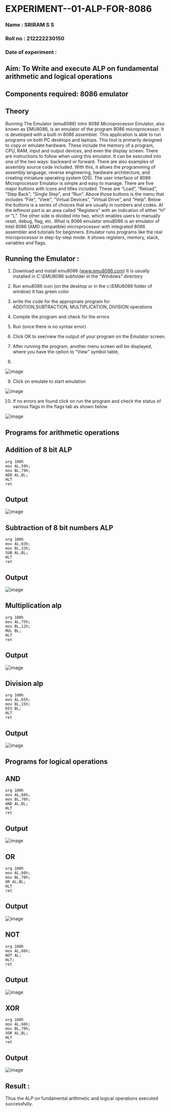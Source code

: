# EXPERIMENT--01-ALP-FOR-8086
### Name : SRIRAM S S
### Roll no : 212222230150
### Date of experiment :

## Aim: To Write and execute ALP on fundamental arithmetic and logical operations
## Components required: 8086  emulator 
## Theory 
Running The Emulator (emu8086) Intro 8086 Microprocessor Emulator, also known as EMU8086, is an emulator of the program 8086 microprocessor. It is developed with a built-in 8086 assembler. This application is able to run programs on both PC desktops and laptops. This tool is primarily designed to copy or emulate hardware. These include the memory of a program, CPU, RAM, input and output devices, and even the display screen. There are instructions to follow when using this emulator. It can be executed into one of the two ways: backward or forward. There are also examples of assembly source code included. With this, it allows the programming of assembly language, reverse engineering, hardware architecture, and creating miniature operating system (OS). The user interface of 8086 Microprocessor Emulator is simple and easy to manage. There are five major buttons with icons and titles included. These are “Load”, “Reload”, “Step Back”, “Single Step”, and “Run”. Above those buttons is the menu that includes “File”, “View”, “Virtual Devices”, “Virtual Drive”, and “Help”. Below the buttons is a series of choices that are usually in numbers and codes. At the leftmost part is an area called “Registers” with an indication of either “H” or “L”. The other side is divided into two, which enables users to manually reset, debug, flag, etc. What is 8086 emulator emu8086 is an emulator of Intel 8086 (AMD compatible) microprocessor with integrated 8086 assembler and tutorials for beginners. Emulator runs programs like the real microprocessor in step-by-step mode. it shows registers, memory, stack, variables and flags.

 ## Running the Emulator :
1.	Download and install emu8086 (www.emu8086.com) It is usually installed in C:\EMU8086 subfolder in the “Windows” directory
2.	 Run  emu8086 icon (on the desktop or in the c:\EMU8086 folder of window) It has green color 
 

3.	write the code for the appropriate program for ADDITION,SUBTRACTION, MULTIPLICATION,  DIVISION operations 

4.	 Compile the program and check for the errors 
5.	Run (once there is no syntax error) 

6.	Click OK to see/view the output of your program on the Emulator screen. 


7.	After running the program, another menu screen will be displayed, where you have the option to “View” symbol table,
8.	 


![image](https://user-images.githubusercontent.com/36288975/189273263-d65baae9-4b8f-4723-afb3-c0ffa4052b04.png)

9.	Click on emulate to start emulation 

![image](https://user-images.githubusercontent.com/36288975/189273273-9bb36ec1-e2e8-4892-8d35-37707332bfdc.png)

10.	If no errors are found click on run the program and check the status of various flags in the flags tab as shown below 

![image](https://user-images.githubusercontent.com/36288975/189273277-113a2a33-4a40-4ff8-95a5-ecd3a1f504fe.png)

## Programs for arithmetic  operations

## Addition  of 8 bit ALP 
```
org 100h
mov AL,59h;
mov BL,79h;
ADD AL,BL;
HLT
ret
```
## Output  
![image](https://github.com/kaviya2839/EXPERIMENT--01-ALP-FOR-8086/assets/120553351/3487370b-e394-4f28-afd3-1ecec5ec3eb7)


## Subtraction   of 8 bit numbers  ALP 
 ```
org 100h
mov AL,83h;
mov BL,33h;
SUB AL,BL;
HLT
ret
```
## Output  
![image](https://github.com/kaviya2839/EXPERIMENT--01-ALP-FOR-8086/assets/120553351/128e5971-8a63-450d-8f93-578ef2731719)

## Multiplication alp 
```
org 100h
mov AL,75h;
mov BL,12h;
MUL BL;
HLT
ret
```
 ## Output  
![image](https://github.com/kaviya2839/EXPERIMENT--01-ALP-FOR-8086/assets/120553351/41245e24-799f-4888-a934-cc27631c2ea3)


## Division alp 
```
org 100h
mov AL,65h;
mov BL,15h;
DIV BL;
HLT
ret
```
## Output  
![image](https://github.com/kaviya2839/EXPERIMENT--01-ALP-FOR-8086/assets/120553351/65c33b90-57ae-4634-9e3f-8946ad42d169)

## Programs for logical operations
## AND
```
org 100h
mov AL,66h;
mov BL,70h;
AND AL,BL;
HLT
ret
```
## Output  

![image](https://github.com/kaviya2839/EXPERIMENT--01-ALP-FOR-8086/assets/120553351/6f6b5838-9e69-4ad4-9799-d938541320f1)


## OR
```
org 100h
mov AL,66h;
mov BL,70h;
OR AL,BL;
HLT
ret
``` 
## Output
![image](https://github.com/kaviya2839/EXPERIMENT--01-ALP-FOR-8086/assets/120553351/c77794b7-f224-493e-bfe8-c8ed52621cd7)

## NOT
```
org 100h
mov AL,66h;
NOT AL;
HLT;
ret
```
## Output  
![image](https://github.com/kaviya2839/EXPERIMENT--01-ALP-FOR-8086/assets/120553351/4af9f643-df86-4b8c-9341-fbcad0fbbf2d)


## XOR 
```
org 100h
mov AL,66h;
mov BL,70h;
XOR AL,BL;
HLT
ret
```
## Output  
![image](https://github.com/kaviya2839/EXPERIMENT--01-ALP-FOR-8086/assets/120553351/73591f3c-a06a-4c21-ab70-7ee98f411533)

## Result :
 Thus the  ALP on fundamental arithmetic and logical operations executed successfully.
